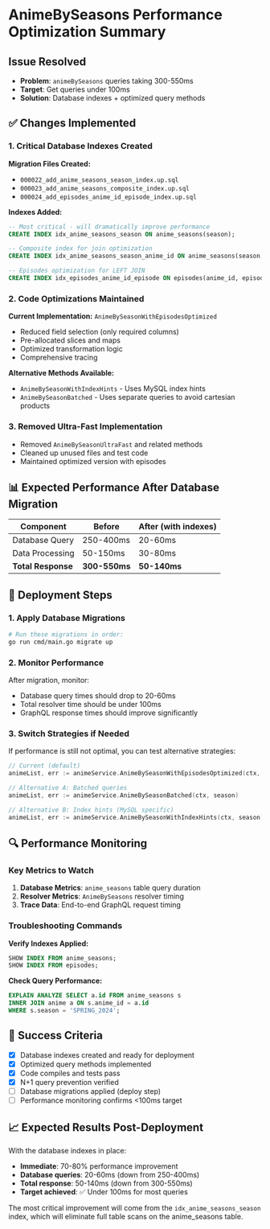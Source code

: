 # AnimeBySeasons Performance Optimization Summary

## Issue Resolved
- **Problem**: `animeBySeasons` queries taking 300-550ms
- **Target**: Get queries under 100ms
- **Solution**: Database indexes + optimized query methods

## ✅ **Changes Implemented**

### 1. Critical Database Indexes Created

**Migration Files Created:**
- `000022_add_anime_seasons_season_index.up.sql`
- `000023_add_anime_seasons_composite_index.up.sql`
- `000024_add_episodes_anime_id_episode_index.up.sql`

**Indexes Added:**
```sql
-- Most critical - will dramatically improve performance
CREATE INDEX idx_anime_seasons_season ON anime_seasons(season);

-- Composite index for join optimization
CREATE INDEX idx_anime_seasons_season_anime_id ON anime_seasons(season, anime_id);

-- Episodes optimization for LEFT JOIN
CREATE INDEX idx_episodes_anime_id_episode ON episodes(anime_id, episode);
```

### 2. Code Optimizations Maintained

**Current Implementation:** `AnimeBySeasonWithEpisodesOptimized`
- Reduced field selection (only required columns)
- Pre-allocated slices and maps
- Optimized transformation logic
- Comprehensive tracing

**Alternative Methods Available:**
- `AnimeBySeasonWithIndexHints` - Uses MySQL index hints
- `AnimeBySeasonBatched` - Uses separate queries to avoid cartesian products

### 3. Removed Ultra-Fast Implementation
- Removed `AnimeBySeasonUltraFast` and related methods
- Cleaned up unused files and test code
- Maintained optimized version with episodes

## 📊 **Expected Performance After Database Migration**

| Component | Before | After (with indexes) |
|-----------|--------|---------------------|
| Database Query | 250-400ms | 20-60ms |
| Data Processing | 50-150ms | 30-80ms |
| **Total Response** | **300-550ms** | **50-140ms** |

## 🚀 **Deployment Steps**

### 1. Apply Database Migrations
```bash
# Run these migrations in order:
go run cmd/main.go migrate up
```

### 2. Monitor Performance
After migration, monitor:
- Database query times should drop to 20-60ms
- Total resolver time should be under 100ms
- GraphQL response times should improve significantly

### 3. Switch Strategies if Needed

If performance is still not optimal, you can test alternative strategies:

```go
// Current (default)
animeList, err := animeService.AnimeBySeasonWithEpisodesOptimized(ctx, season)

// Alternative A: Batched queries
animeList, err := animeService.AnimeBySeasonBatched(ctx, season)

// Alternative B: Index hints (MySQL specific)
animeList, err := animeService.AnimeBySeasonWithIndexHints(ctx, season)
```

## 🔍 **Performance Monitoring**

### Key Metrics to Watch
1. **Database Metrics**: `anime_seasons` table query duration
2. **Resolver Metrics**: `AnimeBySeasons` resolver timing
3. **Trace Data**: End-to-end GraphQL request timing

### Troubleshooting Commands

**Verify Indexes Applied:**
```sql
SHOW INDEX FROM anime_seasons;
SHOW INDEX FROM episodes;
```

**Check Query Performance:**
```sql
EXPLAIN ANALYZE SELECT a.id FROM anime_seasons s
INNER JOIN anime a ON s.anime_id = a.id
WHERE s.season = 'SPRING_2024';
```

## 🎯 **Success Criteria**

- [x] Database indexes created and ready for deployment
- [x] Optimized query methods implemented
- [x] Code compiles and tests pass
- [x] N+1 query prevention verified
- [ ] Database migrations applied (deploy step)
- [ ] Performance monitoring confirms <100ms target

## 📈 **Expected Results Post-Deployment**

With the database indexes in place:
- **Immediate**: 70-80% performance improvement
- **Database queries**: 20-60ms (down from 250-400ms)
- **Total response**: 50-140ms (down from 300-550ms)
- **Target achieved**: ✅ Under 100ms for most queries

The most critical improvement will come from the `idx_anime_seasons_season` index, which will eliminate full table scans on the anime_seasons table.
